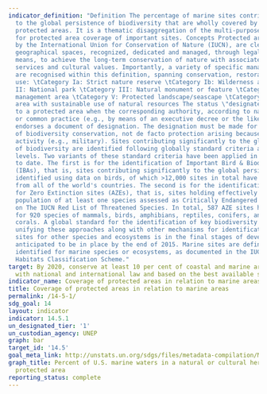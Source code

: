 ```yaml
---
indicator_definition: "Definition The percentage of marine sites contributing significantly
  to the global persistence of biodiversity that are wholly covered by designated
  protected areas. It is a thematic disaggregation of the multi-purpose indicator
  for protected area coverage of important sites. Concepts Protected areas, as defined
  by the International Union for Conservation of Nature (IUCN), are clearly defined
  geographical spaces, recognized, dedicated and managed, through legal or other effective
  means, to achieve the long-term conservation of nature with associated ecosystem
  services and cultural values. Importantly, a variety of specific management objectives
  are recognised within this definition, spanning conservation, restoration, and sustainable
  use: \tCategory Ia: Strict nature reserve \tCategory Ib: Wilderness area \tCategory
  II: National park \tCategory III: Natural monument or feature \tCategory IV: Habitat/species
  management area \tCategory V: Protected landscape/seascape \tCategory VI: Protected
  area with sustainable use of natural resources The status \"designated\" is attributed
  to a protected area when the corresponding authority, according to national legislation
  or common practice (e.g., by means of an executive decree or the like), officially
  endorses a document of designation. The designation must be made for the purpose
  of biodiversity conservation, not de facto protection arising because of some other
  activity (e.g., military). Sites contributing significantly to the global persistence
  of biodiversity are identified following globally standard criteria applied at national
  levels. Two variants of these standard criteria have been applied in all countries
  to date. The first is for the identification of Important Bird & Biodiversity Areas
  (IBAs), that is, sites contributing significantly to the global persistence of biodiversity,
  identified using data on birds, of which >12,000 sites in total have been identified
  from all of the world's countries. The second is for the identification of Alliance
  for Zero Extinction sites (AZEs), that is, sites holding effectively the entire
  population of at least one species assessed as Critically Endangered or Endangered
  on The IUCN Red List of Threatened Species. In total, 587 AZE sites have been identified
  for 920 species of mammals, birds, amphibians, reptiles, conifers, and reef-building
  corals. A global standard for the identification of key biodiversity areas (KBAs)
  unifying these approaches along with other mechanisms for identification of important
  sites for other species and ecosystems is in the final stages of development and
  anticipated to be in place by the end of 2015. Marine sites are defined as those
  identified for marine species or ecosystems, as documented in the IUCN Red List
  Habitats Classification Scheme."
target: By 2020, conserve at least 10 per cent of coastal and marine areas, consistent
  with national and international law and based on the best available scientific information.
indicator_name: Coverage of protected areas in relation to marine areas
title: Coverage of protected areas in relation to marine areas
permalink: /14-5-1/
sdg_goal: 14
layout: indicator
indicator: 14.5.1
un_designated_tier: '1'
un_custodian_agency: UNEP
graph: bar
target_id: '14.5'
goal_meta_link: http://unstats.un.org/sdgs/files/metadata-compilation/Metadata-Goal-14.pdf
graph_title: Percent of U.S. marine waters in a natural or cultural heritage marine
  protected area
reporting_status: complete
---
```

